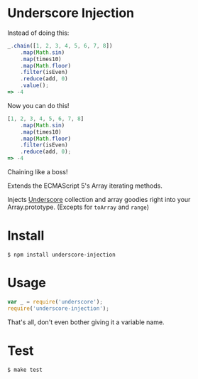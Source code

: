 # Underscore Injection

Instead of doing this:

``` javascript
_.chain([1, 2, 3, 4, 5, 6, 7, 8])
    .map(Math.sin)
    .map(times10)
    .map(Math.floor)
    .filter(isEven)
    .reduce(add, 0)
    .value();
=> -4
```

Now you can do this!


``` javascript
[1, 2, 3, 4, 5, 6, 7, 8]
    .map(Math.sin)
    .map(times10)
    .map(Math.floor)
    .filter(isEven)
    .reduce(add, 0);
=> -4
```

Chaining like a boss!

Extends the ECMAScript 5's Array iterating methods.

Injects [Underscore](http://documentcloud.github.com/underscore/) collection and array goodies right into your Array.prototype. (Excepts for `toArray` and `range`)

# Install

    $ npm install underscore-injection
    
# Usage

``` javascript
var _ = require('underscore');
require('underscore-injection');
```

That's all, don't even bother giving it a variable name.

# Test

    $ make test
